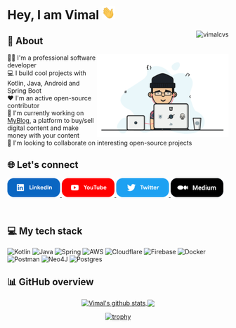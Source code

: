 # Hey, I am Vimal <img src="hi.gif" width="30px" height="30px">
<img align="right" src="https://komarev.com/ghpvc/?username=vimalcvs&label=Views&color=blue&style=plastic" alt="vimalcvs" />

## 💫 About
<img align="right" width="300" src="dev.gif" alt="dev_logo"/>
👨‍💻 I'm a professional software developer<br>
💻 I build cool projects with Kotlin, Java, Android and Spring Boot<br>
❤️ I'm an active open-source contributor<br>
🔭 I'm currently working on <a href="https://technovimal.in" target="_blank">MyBlog</a>, a platform to buy/sell digital content and make money with your content<br>
🤝 I'm looking to collaborate on interesting open-source projects</br>


## 🌐 Let's connect 

 <p float="left">
  <a href="https://linkedin.com/in/technovimal" title="Checkout my LinkedIn profile">
    <img src="linkedin.png" width="120" alt="LinkedIn" />
  </a>
 
  <a href="https://www.youtube.com/@MrIndianDev" title="Checkout my YouTube channel">
    <img src="youtube.png" width="120" alt="YouTube" />
  </a>
  
  <a href="https://twitter.com/vimalvishwakar6" title="Checkout my Twitter profile">
    <img src="twitter.png" width="120" alt="Twitter" />
  </a>
  
  <a href="https://technovimal.medium.com" title="Checkout my Medium blog">
    <img src="medium.png" width="120" alt="Medium" />
  </a>
</p>
</br>

## 💻 My tech stack

![Kotlin](https://img.shields.io/badge/kotlin-%230095D5.svg?style=for-the-badge&logo=kotlin&logoColor=white)
![Java](https://img.shields.io/badge/java-%23ED8B00.svg?style=for-the-badge&logo=java&logoColor=white)
![Spring](https://img.shields.io/badge/spring-%236DB33F.svg?style=for-the-badge&logo=spring&logoColor=white)
![AWS](https://img.shields.io/badge/AWS-%23FF9900.svg?style=for-the-badge&logo=amazon-aws&logoColor=white)
![Cloudflare](https://img.shields.io/badge/Cloudflare-F38020?style=for-the-badge&logo=Cloudflare&logoColor=white)
![Firebase](https://img.shields.io/badge/firebase-%23039BE5.svg?style=for-the-badge&logo=firebase)
![Docker](https://img.shields.io/badge/docker-%230db7ed.svg?style=for-the-badge&logo=docker&logoColor=white)
![Postman](https://img.shields.io/badge/Postman-FF6C37?style=for-the-badge&logo=postman&logoColor=white)
![Neo4J](https://img.shields.io/badge/Neo4j-008CC1?style=for-the-badge&logo=neo4j&logoColor=white)
![Postgres](https://img.shields.io/badge/postgres-%23316192.svg?style=for-the-badge&logo=postgresql&logoColor=white)</br>

## 📊 GitHub overview
<div align="center">
  
<a href="https://github.com/vimalcvs">
<img align="center" src="https://github-readme-stats.anuraghazra1.vercel.app/api?username=vimalcvs&show_icons=true&include_all_commits=true&theme=radical" alt="Vimal's github stats"/>
</a>
<a href="https://github.com/vimalcvs">
  <img align="center" src="https://github-readme-stats.vercel.app/api/top-langs/?username=vimalcvs&hide=php&theme=algolia" />
</a>

[![trophy](https://github-profile-trophy.vercel.app/?username=vimalcvs&theme=onedark)](https://github.com/vimalcvs)
